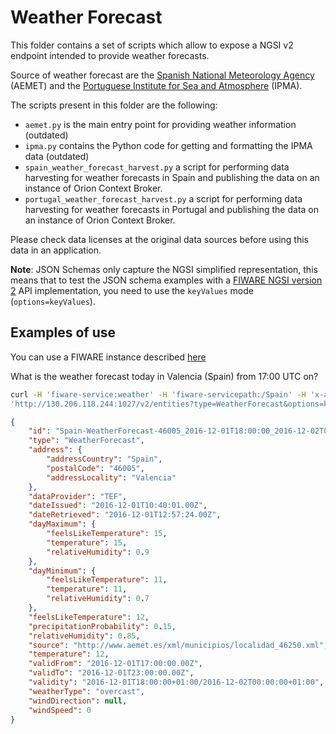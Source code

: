 # Weather Forecast

This folder contains a set of scripts which allow to expose a NGSI v2 endpoint
intended to provide weather forecasts.

Source of weather forecast are the
[Spanish National Meteorology Agency](http://aemet.es) (AEMET) and the
[Portuguese Institute for Sea and Atmosphere](http://ipma.pt) (IPMA).

The scripts present in this folder are the following:

-   `aemet.py` is the main entry point for providing weather information
    (outdated)
-   `ipma.py` contains the Python code for getting and formatting the IPMA data
    (outdated)
-   `spain_weather_forecast_harvest.py` a script for performing data harvesting
    for weather forecasts in Spain and publishing the data on an instance of
    Orion Context Broker.
-   `portugal_weather_forecast_harvest.py` a script for performing data
    harvesting for weather forecasts in Portugal and publishing the data on an
    instance of Orion Context Broker.

Please check data licenses at the original data sources before using this data
in an application.

**Note**: JSON Schemas only capture the NGSI simplified representation, this
means that to test the JSON schema examples with a
[FIWARE NGSI version 2](http://fiware.github.io/specifications/ngsiv2/stable)
API implementation, you need to use the `keyValues` mode (`options=keyValues`).

## Examples of use

You can use a FIWARE instance described
[here](https://docs.google.com/document/d/1lHP7XS-7TNzsxLa0bNFb-96JnJXh0ecIHS3-H0qMREg/edit?usp=sharing)

What is the weather forecast today in Valencia (Spain) from 17:00 UTC on?

```bash
curl -H 'fiware-service:weather' -H 'fiware-servicepath:/Spain' -H 'x-auth-token:<my_token>'
'http://130.206.118.244:1027/v2/entities?type=WeatherForecast&options=keyValues&q=address.addressLocality:Valencia;validFrom:2016-12-01T17'
```

```json
{
    "id": "Spain-WeatherForecast-46005_2016-12-01T18:00:00_2016-12-02T00:00:00",
    "type": "WeatherForecast",
    "address": {
        "addressCountry": "Spain",
        "postalCode": "46005",
        "addressLocality": "Valencia"
    },
    "dataProvider": "TEF",
    "dateIssued": "2016-12-01T10:40:01.00Z",
    "dateRetrieved": "2016-12-01T12:57:24.00Z",
    "dayMaximum": {
        "feelsLikeTemperature": 15,
        "temperature": 15,
        "relativeHumidity": 0.9
    },
    "dayMinimum": {
        "feelsLikeTemperature": 11,
        "temperature": 11,
        "relativeHumidity": 0.7
    },
    "feelsLikeTemperature": 12,
    "precipitationProbability": 0.15,
    "relativeHumidity": 0.85,
    "source": "http://www.aemet.es/xml/municipios/localidad_46250.xml",
    "temperature": 12,
    "validFrom": "2016-12-01T17:00:00.00Z",
    "validTo": "2016-12-01T23:00:00.00Z",
    "validity": "2016-12-01T18:00:00+01:00/2016-12-02T00:00:00+01:00",
    "weatherType": "overcast",
    "windDirection": null,
    "windSpeed": 0
}
```
